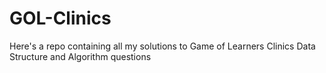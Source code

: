 # GOL-Clinics
Here's a repo containing all my solutions to Game of Learners Clinics Data Structure and Algorithm questions
